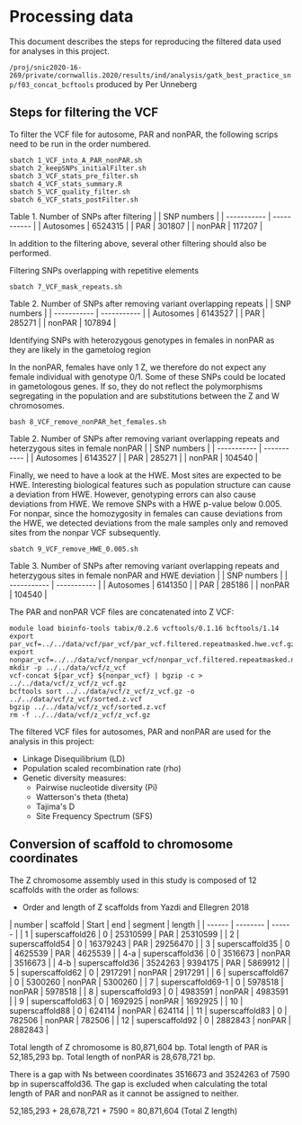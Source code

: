# Processing data

This document describes the steps for reproducing the filtered data used for analyses in this project.

`/proj/snic2020-16-269/private/cornwallis.2020/results/ind/analysis/gatk_best_practice_snp/f03_concat_bcftools` produced by Per Unneberg

## Steps for filtering the VCF
To filter the VCF file for autosome, PAR and nonPAR, the following scrips need to be run in the order numbered.

```
sbatch 1_VCF_into_A_PAR_nonPAR.sh
sbatch 2_keepSNPs_initialFilter.sh
sbatch 3_VCF_stats_pre_filter.sh
sbatch 4_VCF_stats_summary.R
sbatch 5_VCF_quality_filter.sh
sbatch 6_VCF_stats_postFilter.sh
```

Table 1. Number of SNPs after filtering
|   | SNP numbers |
| ----------- | ----------- |
| Autosomes | 6524315 |
| PAR | 301807 |
| nonPAR | 117207 |

In addition to the filtering above, several other filtering should also be performed. 

Filtering SNPs overlapping with repetitive elements

`sbatch 7_VCF_mask_repeats.sh`

Table 2. Number of SNPs after removing variant overlapping repeats
|   | SNP numbers |
| ----------- | ----------- |
| Autosomes | 6143527 |
| PAR | 285271 |
| nonPAR | 107894 |

Identifying SNPs with heterozygous genotypes in females in nonPAR as they are likely in the gametolog region

In the nonPAR, females have only 1 Z, we therefore do not expect any female individual with genotype 0/1. Some of these SNPs could be 
located in gametologous genes. If so, they do not reflect the polymorphisms segregating in the population and are substitutions between the
Z and W chromosomes.

`bash 8_VCF_remove_nonPAR_het_females.sh`

Table 2. Number of SNPs after removing variant overlapping repeats and heterzygous sites in female nonPAR
|   | SNP numbers |
| ----------- | ----------- |
| Autosomes | 6143527 |
| PAR | 285271 |
| nonPAR | 104540 |

Finally, we need to have a look at the HWE. Most sites are expected to be HWE. Interesting biological features
such as population structure can cause a deviation from HWE. However, genotyping errors can also cause 
deviations from HWE. We remove SNPs with a HWE p-value below 0.005. For nonpar, since the homozygosity in females
can cause deviations from the HWE, we detected deviations from the male samples only and removed sites from the nonpar
VCF subsequently.

`sbatch 9_VCF_remove_HWE_0.005.sh`

Table 3. Number of SNPs after removing variant overlapping repeats and heterzygous sites in female nonPAR and HWE deviation
|   | SNP numbers |
| ----------- | ----------- |
| Autosomes | 6141350 |
| PAR | 285186 |
| nonPAR | 104540 |

The PAR and nonPAR VCF files are concatenated into Z VCF:

```
module load bioinfo-tools tabix/0.2.6 vcftools/0.1.16 bcftools/1.14
export par_vcf=../../data/vcf/par_vcf/par_vcf.filtered.repeatmasked.hwe.vcf.gz
export nonpar_vcf=../../data/vcf/nonpar_vcf/nonpar_vcf.filtered.repeatmasked.nofemalehet.hwe.vcf.gz
mkdir -p ../../data/vcf/z_vcf
vcf-concat ${par_vcf} ${nonpar_vcf} | bgzip -c > ../../data/vcf/z_vcf/z_vcf.gz
bcftools sort ../../data/vcf/z_vcf/z_vcf.gz -o ../../data/vcf/z_vcf/sorted.z.vcf
bgzip ../../data/vcf/z_vcf/sorted.z.vcf
rm -f ../../data/vcf/z_vcf/z_vcf.gz
```

The filtered VCF files for autosomes, PAR and nonPAR are used for the analysis in this project:
- Linkage Disequilibrium (LD)
- Population scaled recombination rate (rho)
- Genetic diversity measures:
    - Pairwise nucleotide diversity (Pi)
    - Watterson's theta (theta)
    - Tajima's D
    - Site Frequency Spectrum (SFS)

## Conversion of scaffold to chromosome coordinates 
The Z chromosome assembly used in this study is composed of 12 scaffolds with the order as follows:

 - Order and length of Z scaffolds from Yazdi and Ellegren 2018

| number | scaffold | Start | end | segment | length |
| ------ | -------- | ------ |
| 1 | superscaffold26 | 0 | 25310599 | PAR | 25310599 |
| 2 | superscaffold54 | 0 | 16379243 | PAR | 29256470 |
| 3 | superscaffold35 | 0 | 4625539 | PAR | 4625539 |
| 4-a | superscaffold36 | 0 | 3516673 | nonPAR | 3516673 |
| 4-b | superscaffold36 | 3524263 | 9394175 | PAR | 5869912 |
| 5 | superscaffold62 | 0 | 2917291 | nonPAR | 2917291 |
| 6 | superscaffold67 | 0 | 5300260 | nonPAR | 5300260 |
| 7 | superscaffold69-1 | 0 | 5978518 | nonPAR | 5978518 |
| 8 | superscaffold93 | 0 | 4983591 | nonPAR | 4983591 |
| 9 | superscaffold63 | 0 | 1692925 | nonPAR | 1692925 |
| 10 | superscaffold88 | 0 | 624114 | nonPAR | 624114 |
| 11 | superscaffold83 | 0 | 782506 | nonPAR | 782506 |
| 12 | superscaffold92 | 0 | 2882843 | nonPAR | 2882843 |

Total length of Z chromosome is 80,871,604 bp.
Total length of PAR is 52,185,293 bp.
Total length of nonPAR is 28,678,721 bp.

There is a gap with Ns between coordinates 3516673 and 3524263 of 7590 bp in superscaffold36.
The gap is excluded when calculating the total length of PAR and nonPAR as it cannot be assigned to neither. 

52,185,293 + 28,678,721 + 7590 = 80,871,604 (Total Z length)

